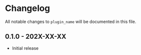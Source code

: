# Changelog

All notable changes to `plugin_name` will be documented in this file.

## 0.1.0 - 202X-XX-XX

- Initial release
